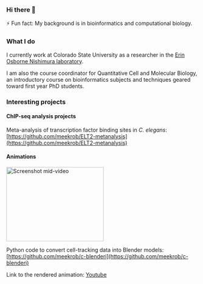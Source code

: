 ### Hi there 👋

⚡ Fun fact: My background is in bioinformatics and computational biology.  


### What I do
I currently work at Colorado State University as a researcher in the [Erin Osborne Nishimura laboratory](onishlab.colostate.edu). 

I am also the course coordinator for Quantitative Cell and Molecular Biology, an introductory course on bioinformatics subjects and techniques geared toward first year PhD students.

### Interesting projects

#### ChIP-seq analysis projects

Meta-analysis of transcription factor binding sites in *C. elegans*: [https://github.com/meekrob/ELT2-metanalysis](https://github.com/meekrob/ELT2-metanalysis)



#### Animations

<img alt="Screenshot mid-video" src="../../../../meekrob/c-blenderi/blob/master/media/mid-video-screenshot.png" width=256 height=195>

Python code to convert cell-tracking data into Blender models: [https://github.com/meekrob/c-blenderi](https://github.com/meekrob/c-blenderi)

Link to the rendered animation: [Youtube](https://www.youtube.com/watch?v=erd8qn9XWDI)

<!--
**meekrob/meekrob** is a ✨ _special_ ✨ repository because its `README.md` (this file) appears on your GitHub profile.

Here are some ideas to get you started:

- 🔭 I’m currently working on ...
- 🌱 I’m currently learning ...
- 👯 I’m looking to collaborate on ...
- 🤔 I’m looking for help with ...
- 💬 Ask me about ...
- 📫 How to reach me: ...
- 😄 Pronouns: ...
- ⚡ Fun fact: ...
-->
